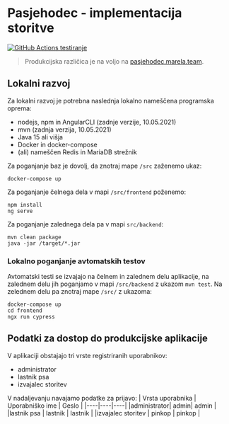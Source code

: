 # Pasjehodec - implementacija storitve

[![GitHub Actions testiranje](https://github.com/tpo-2020-2021/LP234-15/actions/workflows/main.yml/badge.svg?branch=master)](https://github.com/tpo-2020-2021/LP234-15/actions/workflows/main.yml)

> Produkcijska različica je na voljo na [pasjehodec.marela.team](https://pasjehodec.marela.team).

## Lokalni razvoj

Za lokalni razvoj je potrebna naslednja lokalno nameščena programska oprema:

- nodejs, npm in AngularCLI (zadnje verzije, 10.05.2021)
- mvn (zadnja verzija, 10.05.2021)
- Java 15 ali višja
- Docker in docker-compose
- (ali) nameščen Redis in MariaDB strežnik

Za poganjanje baz je dovolj, da znotraj mape `/src` zaženemo ukaz:

```
docker-compose up
```

Za poganjanje čelnega dela v mapi `/src/frontend` poženemo:

```
npm install
ng serve
```

Za poganjanje zalednega dela pa v mapi `src/backend`:

```
mvn clean package
java -jar /target/*.jar

```

### Lokalno poganjanje avtomatskih testov

Avtomatski testi se izvajajo na čelnem in zalednem delu aplikacije, na zalednem delu jih poganjamo v mapi `/src/backend` z ukazom `mvn test`. Na zelednem delu pa znotraj mape `/src/` z ukazoma:

```
docker-compose up
cd frontend
ngx run cypress
```

## Podatki za dostop do produkcijske aplikacije

V aplikaciji obstajajo tri vrste registriranih uporabnikov:

- administrator
- lastnik psa
- izvajalec storitev

V nadaljevanju navajamo podatke za prijavo:
| Vrsta uporabnika | Uporabniško ime | Geslo |
|----|----|----|
|administrator| admin| admin |
|lastnik psa | lastnik | lastnik |
|izvajalec storitev | pinkop | pinkop |
